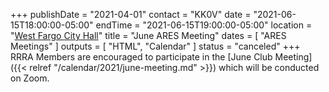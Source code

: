 +++
publishDate = "2021-04-01"
contact = "KK0V"
date = "2021-06-15T18:00:00-05:00"
endTime = "2021-06-15T19:00:00-05:00"
location = "[West Fargo City Hall](/places/west-fargo-city-hall/)"
title = "June ARES Meeting"
dates = [ "ARES Meetings" ]
outputs = [ "HTML", "Calendar" ]
status = "canceled"
+++
RRRA Members are encouraged to participate in the 
[June Club Meeting]({{< relref "/calendar/2021/june-meeting.md" >}})
which will be conducted on Zoom.
